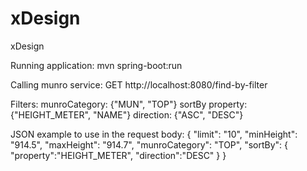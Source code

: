# xDesign
xDesign

Running application:
mvn spring-boot:run

Calling munro service:
GET http://localhost:8080/find-by-filter

Filters:
munroCategory: {"MUN", "TOP"}
sortBy
  property: {"HEIGHT_METER", "NAME"}
  direction: {"ASC", "DESC"}


JSON example to use in the request body:
{
    "limit": "10",
    "minHeight": "914.5",
    "maxHeight": "914.7",
    "munroCategory": "TOP",
    "sortBy":
        {
            "property":"HEIGHT_METER",
            "direction":"DESC"
        }
}
